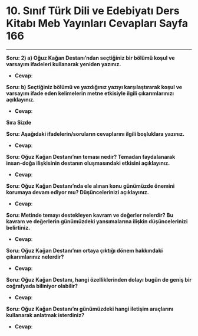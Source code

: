 # 10. Sınıf Türk Dili ve Edebiyatı Ders Kitabı Meb Yayınları Cevapları Sayfa 166

---

**Soru: 2) a) Oğuz Kağan Destanı’ndan seçtiğiniz bir bölümü koşul ve varsayım ifadeleri kullanarak yeniden yazınız.**

-   **Cevap**:

**Soru: b) Seçtiğiniz bölümü ve yazdığınız yazıyı karşılaştırarak koşul ve varsayım ifade eden kelimelerin metne etkisiyle ilgili çıkarımlarınızı açıklayınız.**

-   **Cevap**:

**Sıra Sizde**

**Soru: Aşağıdaki ifadelerin/soruların cevaplarını ilgili boşluklara yazınız.**

-   **Cevap**:

**Soru: Oğuz Kağan Destanı’nın teması nedir? Temadan faydalanarak insan-doğa ilişkisinin destanın oluşmasındaki etkisini açıklayınız.**

-   **Cevap**:

**Soru: Oğuz Kağan Destanı’nda ele alınan konu günümüzde önemini korumaya devam ediyor mu? Düşüncelerinizi açıklayınız.**

-   **Cevap**:

**Soru: Metinde temayı destekleyen kavram ve değerler nelerdir? Bu kavram ve değerlerin günümüzdeki yansımalarına ilişkin düşüncelerinizi belirtiniz.**

-   **Cevap**:

**Soru: Oğuz Kağan Destanı’nın ortaya çıktığı dönem hakkındaki çıkarımlarınız nelerdir?**

-   **Cevap**:

**Soru: Oğuz Kağan Destanı, hangi özelliklerinden dolayı bugün de geniş bir coğrafyada biliniyor olabilir?**

-   **Cevap**:

**Soru: Oğuz Kağan Destanı’nı günümüzdeki hangi iletişim araçlarını kullanarak anlatmak isterdiniz?**

-   **Cevap**: